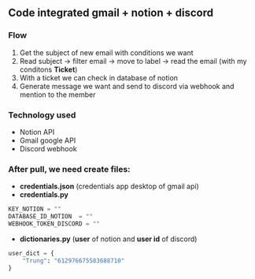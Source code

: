 ## Code integrated gmail + notion + discord
### Flow
1. Get the subject of new email with conditions we want
2. Read subject ->  filter email -> move to label -> read the email (with my conditons __Ticket__)
3. With a ticket we can check in database of notion 
4. Generate message we want and send to discord via webhook and mention to the member

### Technology used
- Notion API
- Gmail google API 
- Discord webhook

### After pull, we need create files:
* __credentials.json__ (credentials app desktop of gmail api)
* __credentials.py__
```python
KEY_NOTION = ""
DATABASE_ID_NOTION  = ""
WEBHOOK_TOKEN_DISCORD = ""
```
* __dictionaries.py__ (**user** of notion and **user id** of discord)
```python
user_dict = {
    "Trung": "612976675583688710"
}
```
